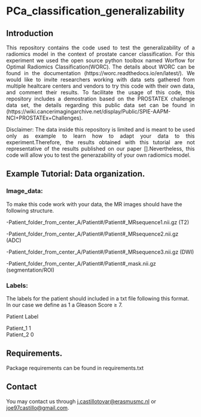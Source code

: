 # PCa_classification_generalizability


## Introduction 

<p align="justify"> This repository contains the code used to test the generalizability of a radiomics model in the context of prostate cancer classification. For this experiment we used the open source python toolbox named Worflow for Optimal Radiomics Classification(WORC). The details about WORC  can be found in the  documentation (https://worc.readthedocs.io/en/latest/).  We would like to invite researchers working with data sets gathered from multiple healtcare centers and vendors to try this code with their own data, and comment their results. To facilitate the usage of this code, this repository includes a demostration based on the PROSTATEX challenge data set, the details regarding this public data set can be found in (https://wiki.cancerimagingarchive.net/display/Public/SPIE-AAPM-NCI+PROSTATEx+Challenges). 

<p align="justify"> Disclaimer: The data inside this repository is limited and is meant to be used only as example to learn how to adapt your data to this experiment.Therefore, the results obtained with this tutorial are not representative of the results published on our paper [].Nevertheless, this code will allow you to test the generazability of your own radiomics model. 

## Example Tutorial: Data organization.

### Image_data:

To make this code work with your data, the MR images should have the following structure. 

-Patient_folder_from_center_A/Patient#/Patient#_MRsequence1.nii.gz (T2)

-Patient_folder_from_center_A/Patient#/Patient#_MRsequence2.nii.gz (ADC)

-Patient_folder_from_center_A/Patient#/Patient#_MRsequence3.nii.gz (DWI)

-Patient_folder_from_center_A/Patient#/Patient#_mask.nii.gz (segmentation/ROI)
                                                
### Labels: 
The labels for the patient should included in a txt file following this format. In our case we define as 1 a Gleason Score ≥ 7.

Patient    Label  

Patient_1   1 <br />
Patient_2   0 <br />


## Requirements.

Package requirements can be found in requirements.txt

## Contact
You may contact us  through j.castillotovar@erasmusmc.nl or joe97castillo@gmail.com.

